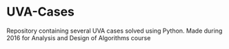 # UVA-Cases
Repository containing several UVA cases solved using Python.
Made during 2016 for Analysis and Design of Algorithms course
